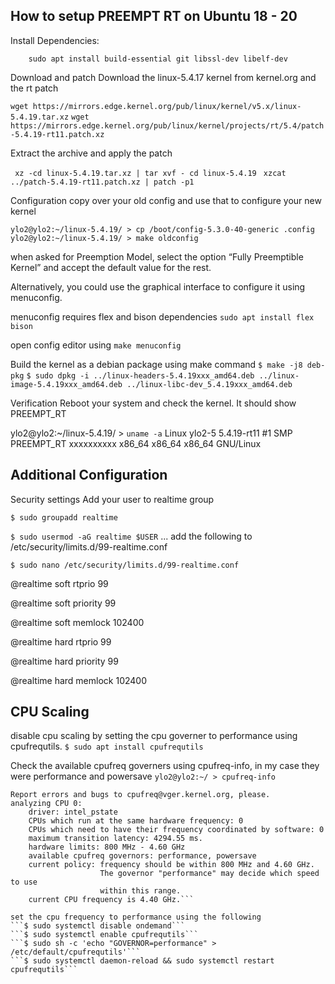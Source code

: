 ## How to setup PREEMPT RT on Ubuntu 18 - 20

Install Dependencies:

        sudo apt install build-essential git libssl-dev libelf-dev
    
Download and patch
Download the linux-5.4.17 kernel from kernel.org and the rt patch

``` wget https://mirrors.edge.kernel.org/pub/linux/kernel/v5.x/linux-5.4.19.tar.xz ```
```wget https://mirrors.edge.kernel.org/pub/linux/kernel/projects/rt/5.4/patch-5.4.19-rt11.patch.xz``` 

Extract the archive and apply the patch

``` xz -cd linux-5.4.19.tar.xz | tar xvf - cd linux-5.4.19```
``` xzcat ../patch-5.4.19-rt11.patch.xz | patch -p1``` 

Configuration
copy over your old config and use that to configure your new kernel

``ylo2@ylo2:~/linux-5.4.19/ > cp /boot/config-5.3.0-40-generic .config
ylo2@ylo2:~/linux-5.4.19/ > make oldconfig``

when asked for Preemption Model, select the option “Fully Preemptible Kernel” and accept the default value for the rest.

Alternatively, you could use the graphical interface to configure it using menuconfig.

menuconfig requires flex and bison dependencies
```sudo apt install flex bison```

open config editor using
```make menuconfig```

Build the kernel as a debian package using make command
```$ make -j8 deb-pkg```
```$ sudo dpkg -i ../linux-headers-5.4.19xxx_amd64.deb ../linux-image-5.4.19xxx_amd64.deb ../linux-libc-dev_5.4.19xxx_amd64.deb```

Verification
Reboot your system and check the kernel. It should show PREEMPT_RT

ylo2@ylo2:~/linux-5.4.19/ > ```uname -a```
Linux ylo2-5 5.4.19-rt11 #1 SMP PREEMPT_RT xxxxxxxxxx x86_64 x86_64 x86_64 GNU/Linux


## Additional Configuration
Security settings
Add your user to realtime group

```$ sudo groupadd realtime```

```$ sudo usermod -aG realtime $USER```
...
add the following to /etc/security/limits.d/99-realtime.conf

```$ sudo nano /etc/security/limits.d/99-realtime.conf```

@realtime soft rtprio 99

@realtime soft priority 99

@realtime soft memlock 102400

@realtime hard rtprio 99

@realtime hard priority 99

@realtime hard memlock 102400


## CPU Scaling

disable cpu scaling by setting the cpu governer to performance using cpufrequtils.
```$ sudo apt install cpufrequtils```

Check the available cpufreq governers using cpufreq-info, in my case they were performance and powersave
```ylo2@ylo2:~/ > cpufreq-info```

```cpufrequtils 008: cpufreq-info (C) Dominik Brodowski 2004-2009
Report errors and bugs to cpufreq@vger.kernel.org, please.
analyzing CPU 0:
    driver: intel_pstate
    CPUs which run at the same hardware frequency: 0
    CPUs which need to have their frequency coordinated by software: 0
    maximum transition latency: 4294.55 ms.
    hardware limits: 800 MHz - 4.60 GHz
    available cpufreq governors: performance, powersave
    current policy: frequency should be within 800 MHz and 4.60 GHz.
                    The governor "performance" may decide which speed to use
                    within this range.
    current CPU frequency is 4.40 GHz.```
    
set the cpu frequency to performance using the following
```$ sudo systemctl disable ondemand```
```$ sudo systemctl enable cpufrequtils```
```$ sudo sh -c 'echo "GOVERNOR=performance" > /etc/default/cpufrequtils'```
```$ sudo systemctl daemon-reload && sudo systemctl restart cpufrequtils```
